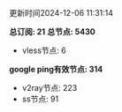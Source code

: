 更新时间2024-12-06 11:31:14

**总订阅: 21**
**总节点: 5430**
- vless节点: 6

**google ping有效节点: 314**
- v2ray节点: 223
- ss节点: 91
